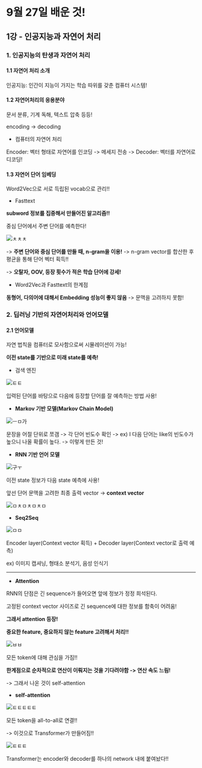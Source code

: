 # 9월 27일 배운 것!

## 1강 - 인공지능과 자연어 처리

### 1. 인공지능의 탄생과 자연어 처리

#### 1.1 자연어 처리 소개 

인공지능: 인간이 지능이 가지는 학습 따위를 갖춘 컴퓨터 시스템!

#### 1.2 자연어처리의 응용분야

문서 분류, 기계 독해, 텍스트 압축 등등!

encoding -> decoding

* 컴퓨터의 자연어 처리

Encoder: 벡터 형태로 자연어를 인코딩 -> 메세지 전송 -> Decoder: 벡터를 자연어로 디코딩!

#### 1.3 자연어 단어 임베딩

Word2Vec으로 서로 득립된 vocab으로 관리!!

* Fasttext

**subword 정보를 집중해서 만들어진 알고리즘!!**

중심 단어에서 주변 단어를 예측한다!

![ㅊㅊㅊ](https://user-images.githubusercontent.com/59636424/134851285-f7fd5125-8c34-4164-8659-55ddb8d42537.PNG)

-> **주변 단어와 중심 단어를 만들 때, n-gram을 이용!** -> n-gram vector를 합산한 후 평균을 통해 단어 벡터 획득!!

-> **오탈자, OOV, 등장 횟수가 적은 학습 단어에 강세!**

* Word2Vec과 Fasttext의 한계점

**동형어, 다의어에 대해서 Embedding 성능이 좋지 않음** -> 문맥을 고려하지 못함!

### 2. 딥러닝 기반의 자연어처리와 언어모델

#### 2.1 언어모델

자연 법칙을 컴퓨터로 모사함으로써 시뮬레이션이 가능!

**이전 state를 기반으로 미래 state를 예측!**

* 검색 엔진

![ㅌㅌ](https://user-images.githubusercontent.com/59636424/134851731-9028c18e-b080-47bb-889b-588a608b844e.PNG)

입력된 단어를 바탕으로 다음에 등장할 단어를 잘 예측하는 방법 사용!

* **Markov 기반 모델(Markov Chain Model)**

![ㅡㅁ가](https://user-images.githubusercontent.com/59636424/134851896-62b3fcaa-888a-4450-8118-041fa6c37663.PNG)

문장을 어절 단위로 쪼갬 -> 각 단어 빈도수 확인 -> ex) I 다음 단어는 like의 빈도수가 높으니 나올 확률이 높다. -> 이렇게 만든 것!

* **RNN 기반 언어 모델**

![구ㅜ](https://user-images.githubusercontent.com/59636424/134852089-caf4c989-cf7f-4761-8539-4e4f26c356e7.PNG)

이전 state 정보가 다음 state 예측에 사용!

앞선 단어 문맥을 고려한 최종 출력 vector -> **context vector**

![ㅁㅊㅁㅊㅁㅊㅁ](https://user-images.githubusercontent.com/59636424/134852234-f051cf03-5898-476c-8c8e-0e4d7b000e51.PNG)

* **Seq2Seq**

![ㅁㅁ](https://user-images.githubusercontent.com/59636424/134852349-f0170272-422c-44e9-9945-678f8f2d6988.PNG)

Encoder layer(Context vector 획득) + Decoder layer(Context vector로 출력 예측)

ex) 이미지 캡셔닝, 형태소 분석기, 음성 인식기

---

* **Attention**

RNN의 단점은 긴 sequence가 들어오면 앞에 정보가 정정 희석된다.

고정된 context vector 사이즈로 긴 sequence에 대한 정보를 함축이 어려움!

**그래서 attention 등장!**

**중요한 feature, 중요하지 않는 feature 고려해서 처리!!**

![ㅂㅂ](https://user-images.githubusercontent.com/59636424/134852716-2e5de591-eb7d-40d2-a48d-2407c924f863.PNG)

모든 token에 대해 관심을 가짐!!

**한계점으로 순차적으로 연산이 이뤄지는 것을 기다려야함 -> 연산 속도 느림!**

-> 그래서 나온 것이 self-attention

* **self-attention**

![ㅌㅌㅌㅌㅌ](https://user-images.githubusercontent.com/59636424/134852894-7df5dbe3-c81e-492f-926d-5c3f04c65e6f.PNG)

모든 token을 all-to-all로 연결!!

-> 이것으로 Transformer가 만들어짐!!

![ㅌㅌㅌ](https://user-images.githubusercontent.com/59636424/134852999-d368aedd-84e4-442e-b2d0-3f92a53f0c22.PNG)

Transformer는 encoder와 decoder를 하나의 network 내에 붙여놨다!!










